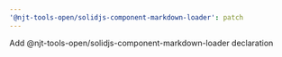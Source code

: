 ```yaml
---
'@njt-tools-open/solidjs-component-markdown-loader': patch
---
```


Add @njt-tools-open/solidjs-component-markdown-loader declaration
